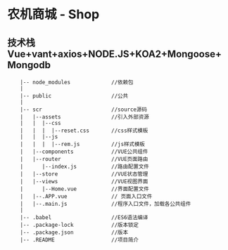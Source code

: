 # 农机商城 - Shop

## 技术栈 Vue+vant+axios+NODE.JS+KOA2+Mongoose+Mongodb 


        |-- node_modules             //依赖包 
        |
        |-- public                   //公共
        |
        |-- scr                      //source源码
        |   |--assets                //引入外部资源
        |   |  |--css
        |   |  |  |--reset.css       //css样式模板
        |   |  |--js
        |   |  |  |--rem.js          //js样式模板
        |   |--components            //VUE公共组件
        |   |--router                //VUE页面路由
        |      |--index.js           //路由配置文件
        |   |--store                 //VUE状态管理
        |   |--views                 //VUE视图界面
        |      |--Home.vue           //界面配置文件
        |   |--.APP.vue              // 页面入口文件
        |   |--.main.js              //程序入口文件，加载各公共组件
        |
        |-- .babel                   //ES6语法编译
        |-- .package-lock            //版本锁定
        |-- .package.json            //版本
        |-- .README                  //项目简介

